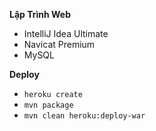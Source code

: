 **Lập Trình Web**
- IntelliJ Idea Ultimate
- Navicat Premium
- MySQL

**Deploy**

- `heroku create`
- `mvn package`
- `mvn clean heroku:deploy-war`